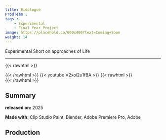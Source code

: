 ```yaml
---
title: Eidologue
ProdTeam :
tags : 
    - Experimental
    - Final Year Project
image: https://placehold.co/600x400?text=Coming+Soon
weight: 14
---
```

Experimental Short on approaches of Life
<!--more-->
---
{{< rawhtml >}}
<div class="py-2">
{{< /rawhtml >}}
{{< youtube V2xoi2u1fBA >}}
{{< rawhtml >}}
</div>
{{< /rawhtml >}}

## Summary

**released on:** 2025

**Made with:** Clip Studio Paint, Blender, Adobe Premiere Pro, Adobe 

## Production
